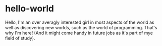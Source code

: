 # hello-world

Hello, 
I'm an over averagly interested girl in most aspects of the world as well as discovering new worlds, such as the world of programming. That's why I'm here! (And it might come handy in future jobs as it's part of mye field of study).
